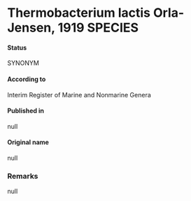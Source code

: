 # Thermobacterium lactis Orla-Jensen, 1919 SPECIES

#### Status
SYNONYM

#### According to
Interim Register of Marine and Nonmarine Genera

#### Published in
null

#### Original name
null

### Remarks
null